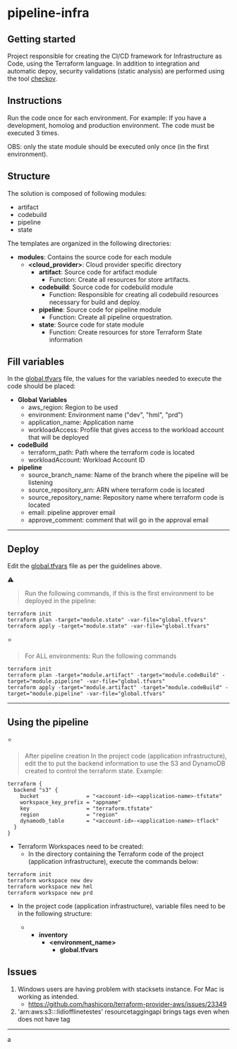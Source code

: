 # pipeline-infra

## Getting started

Project responsible for creating the CI/CD framework for Infrastructure as Code, using the Terraform language. In addition to integration and automatic depoy, security validations (static analysis) are performed using the tool [checkov](https://www.checkov.io/).

## Instructions

Run the code once for each environment.
For example: If you have a development, homolog and production environment. The code must be executed 3 times.

OBS: only the state module should be executed only once (in the first environment).

## Structure

The solution is composed of following modules:

- artifact
- codebuild
- pipeline
- state

The templates are organized in the following directories:

- **modules**: Contains the source code for each module
  - **<cloud_provider>**: Cloud provider specific directory
    - **artifact**: Source code for artifact module
      - Function: Create all resources for store artifacts.
    - **codebuild**: Source code for codebuild module
      - Function: Responsible for creating all codebuild resources necessary for build and deploy.
    - **pipeline**: Source code for pipeline module
      - Function: Create all pipeline orquestration.
    - **state**: Source code for state module
      - Function: Create resources for store Terraform State information

## Fill variables

In the [global.tfvars](./global.tfvars) file, the values for the variables needed to execute the code should be placed:

- **Global Variables**
  - aws_region: Region to be used
  - environment: Environment name ("dev", "hml", "prd")
  - application_name: Application name
  - workloadAccess: Profile that gives access to the workload account that will be deployed
- **codeBuild**
  - terraform_path: Path where the terraform code is located
  - workloadAccount: Workload Account ID
- **pipeline**
  - source_branch_name: Name of the branch where the pipeline will be listening
  - source_repository_arn: ARN where terraform code is located
  - source_repository_name: Repository name where terraform code is located
  - email: pipeline approver email
  - approve_comment: comment that will go in the approval email

---

## Deploy

Edit the [global.tfvars](./global.tfvars) file as per the guidelines above.

⚠️

> Run the following commands, if this is the first environment to be deployed in the pipeline:

```
terraform init
terraform plan -target="module.state" -var-file="global.tfvars"
terraform apply -target="module.state" -var-file="global.tfvars"

```

⭐

> For ALL environments: Run the following commands

```
terraform init
terraform plan -target="module.artifact" -target="module.codeBuild" -target="module.pipeline" -var-file="global.tfvars"
terraform apply -target="module.artifact" -target="module.codeBuild" -target="module.pipeline" -var-file="global.tfvars"

```

---

## Using the pipeline

⭐

> After pipeline creation
> In the project code (application infrastructure), edit the to put the backend information to use the S3 and DynamoDB created to control the terraform state. Example:

```
terraform {
  backend "s3" {
    bucket               = "<account-id>-<application-name>-tfstate"
    workspace_key_prefix = "appname"
    key                  = "terraform.tfstate"
    region               = "region"
    dynamodb_table       = "<account-id>-<application-name>-tflock"
  }
}

```

- Terraform Workspaces need to be created:
  - In the directory containing the Terraform code of the project (application infrastructure), execute the commands below:

```
terraform init
terraform workspace new dev
terraform workspace new hml
terraform workspace new prd
```

- In the project code (application infrastructure), variable files need to be in the following structure:

  - - **inventory**
      - **<environment_name>**
        - **global.tfvars**

## Issues

1. Windows users are having problem with stacksets instance. For Mac is working as intended.
   - https://github.com/hashicorp/terraform-provider-aws/issues/23349
2. 'arn:aws:s3:::lidiofflinetestes' resourcetaggingapi brings tags even when does not have tag

---

a
